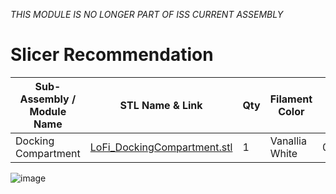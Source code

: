 *THIS MODULE IS NO LONGER PART OF ISS CURRENT ASSEMBLY*

# Slicer Recommendation 

|  **Sub-Assembly / Module Name** | **STL Name & Link** | **Qty** | **Filament Color** | **Slicer Comments** | **Approx Print Time [h:mm]** | **Approx Filament Used [g]** | **Approx Filament Used [m]** |
| ---- | --- | --- | --- | --- | --- | --- | --- |
| Docking Compartment | [LoFi_DockingCompartment.stl](https://github.com/ISS-Mimic/Mimic/blob/main/3D_Printing/DC_1_Pirs/LoFi_DockingCompartment.stl) | 1 | Vanallia White | 0.12mm;10%;supports | 1:31 | 8.4 | 2.8 |

![image](https://user-images.githubusercontent.com/58833710/197424198-e555e85c-1c46-41e9-a62b-9801a7c2b5d7.png)
